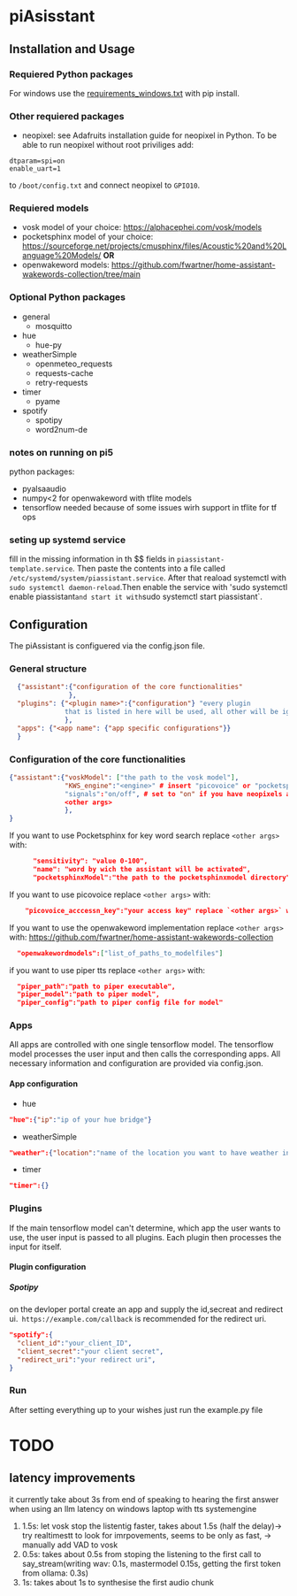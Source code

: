 # piAsisstant
## Installation and Usage
### Requiered Python packages
For windows use the [requirements_windows.txt](requirements_windows.txt) with pip install.
### Other requiered packages
- neopixel: see Adafruits installation guide for neopixel in Python. To be able to run neopixel without root priviliges add:
```
dtparam=spi=on
enable_uart=1
```
to `/boot/config.txt` and connect neopixel to `GPIO10`.
### Requiered models
- vosk model of your choice: https://alphacephei.com/vosk/models
- pocketsphinx model of your choice: https://sourceforge.net/projects/cmusphinx/files/Acoustic%20and%20Language%20Models/ **OR**
- openwakeword models: https://github.com/fwartner/home-assistant-wakewords-collection/tree/main

### Optional Python packages
- general
  - mosquitto
- hue
  - hue-py
- weatherSimple
  - openmeteo_requests
  - requests-cache
  - retry-requests
- timer
  - pyame
- spotify
  - spotipy
  - word2num-de


### notes on running on pi5
python packages:
 - pyalsaaudio
 - numpy<2 for openwakeword with tflite models
 - tensorflow needed because of some issues wirh support in tflite for tf ops

 ### seting up systemd service
fill in the missing information in th $$ fields in `piassistant-template.service`. Then paste the contents into a file called `/etc/systemd/system/piassistant.service`. After that reaload systemctl with `sudo systemctl daemon-reload`.Then enable the service with 'sudo systemctl enable piassistant` and start it with `sudo systemctl start piassistant`. 

## Configuration
The piAssistant is configuered via the config.json file.
### General structure
```json
  {"assistant":{"configuration of the core functionalities"
               },
  "plugins": {"<plugin name>":{"configuration"} "every plugin
              that is listed in here will be used, all other will be ignored"
              },
  "apps": {"<app name": {"app specific configurations"}}
  }
```
### Configuration of the core functionalities
```json
{"assistant":{"voskModel": ["the path to the vosk model"],   
              "KWS_engine":"<engine>" # insert "picovoice" or "pocketsphinx" or "openwakeword"
              "signals":"on/off", # set to "on" if you have neopixels atached, default is "off"
              <other args>
              },
}
```
If you want to use Pocketsphinx for key word search replace `<other args>` with:
```json
      "sensitivity": "value 0-100",
      "name": "word by wich the assistant will be activated",
      "pocketsphinxModel":"the path to the pocketsphinxmodel directory"
```
If you want to use picovoice  replace `<other args>` with:
```json
    "picovoice_acccessn_key":"your access key" replace `<other args>` with:
```
If you want to use the openwakeword implementation replace `<other args>` with:
https://github.com/fwartner/home-assistant-wakewords-collection
```json
  "openwakewordmodels":["list_of_paths_to_modelfiles"]
```
if you want to use piper tts replace `<other args>` with:
```json
  "piper_path":"path to piper executable",
  "piper_model":"path to piper model",
  "piper_config":"path to piper config file for model"
```
### Apps
All apps are controlled with one single tensorflow model. The tensorflow model processes the user
input and then calls the corresponding apps. All necessary information
and configuration are provided via config.json.
#### App configuration
- hue
```json
"hue":{"ip":"ip of your hue bridge"}
```
- weatherSimple
```json
"weather":{"location":"name of the location you want to have weather information on"}
```
- timer
```json
"timer":{}
```
### Plugins
If the main tensorflow model can't determine, which app the user wants to use,
the user input is passed to all plugins. Each plugin then processes the input for itself.
#### Plugin configuration
##### Spotipy
  on the devloper portal create an app and supply the id,secreat and redirect ui.`
  https://example.com/callback`
  is recommended for the redirect uri.
```json
"spotify":{
  "client_id":"your_client_ID",
  "client_secret":"your client secret",
  "redirect_uri":"your redirect uri",
}
```
### Run
After setting everything  up to your wishes just run the example.py file

# TODO
## latency improvements
it currently take about 3s from end of speaking to hearing the first answer when using an llm
latency on windows laptop with tts systemengine
1. 1.5s: let vosk stop the listentig faster, takes about 1.5s (half the delay)-> try realtimestt to look for imrpovements, seems to be only as fast, -> manually add VAD to vosk
2. 0.5s: takes about 0.5s from stoping the listening to the first call to say_stream(writing wav: 0.1s, mastermodel 0.15s, getting the first token from ollama: 0.3s)
3. 1s: takes about 1s to synthesise the first audio chunk
